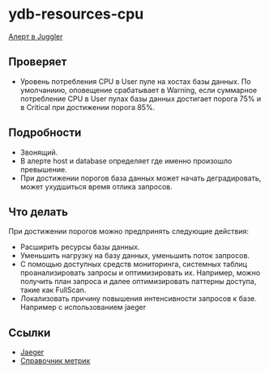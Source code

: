 # ydb-resources-cpu
[Алерт в Juggler](https://juggler.yandex-team.ru/aggregate_checks/?project=&query=service%3Dydb-resources-cpu)

## Проверяет
- Уровень потребления CPU в User пуле на хостах базы данных. По умолчаниию, оповещение срабатывает в Warning, если суммарное потребление CPU в User пулах базы данных достигает порога 75% и в Critical при достижении порога 85%.

## Подробности
- Звонящий.
- В алерте host и database определяет где именно произошло превышение.
- При достижении порогов база данных может начать деградировать, может ухудшиться время отлика запросов.

## Что делать
При достижении порогов можно предпринять следующие действия:
- Расширить ресурсы базы данных.
- Уменьшить нагрузку на базу данных, уменьшить поток запросов.
- С помощью доступных средств мониторинга, системных таблиц проанализировать запросы и оптимизировать иx. Например, можно получить план запроса и далее оптимизировать паттерны доступа, такие как FullScan.
- Локализовать причину повышения интенсивности запросов к базе. Например с использованием jaeger

## Ссылки
- [Jaeger](https://jaeger.private-api.ycp.cloud.yandex.net)
- [Справочник метрик](https://ydb.yandex-team.ru/docs/troubleshooting/monitoring)
